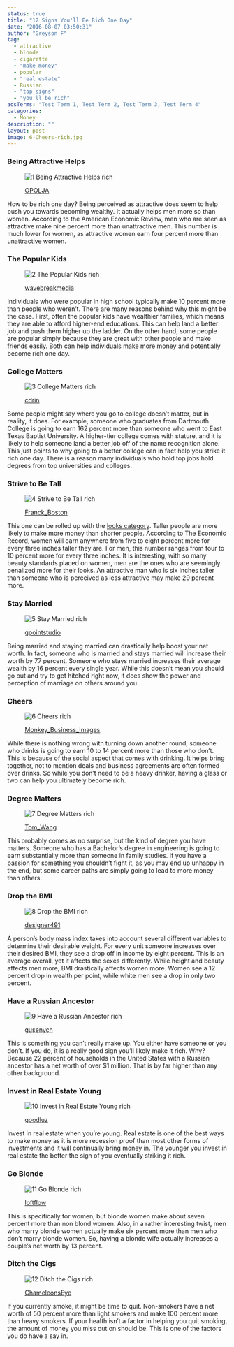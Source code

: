 ```yaml
---
status: true
title: "12 Signs You'll Be Rich One Day"
date: "2016-08-07 03:50:31"
author: "Greyson F"
tag:
  - attractive
  - blonde
  - cigarette
  - "make money"
  - popular
  - "real estate"
  - Russian
  - "top signs"
  - "you'll be rich"
adsTerms: "Test Term 1, Test Term 2, Test Term 3, Test Term 4"
categories:
  - Money
description: ""
layout: post
image: 6-Cheers-rich.jpg
---
```


### Being Attractive Helps

<figure aria-describedby="caption-attachment-3991" class="wp-caption alignnone" id="attachment_3991" style="width: 700px">

![1 Being Attractive Helps rich](/posts/1-Being-Attractive-Helps-rich.jpg)<figcaption class="wp-caption-text" id="caption-attachment-3991">[OPOLJA](https://www.shutterstock.com/pic-179503289/stock-photo-face-of-beautiful-woman-on-the-background-of-business-people.html)</figcaption></figure>

How to be rich one day? Being perceived as attractive does seem to help push you towards becoming wealthy. It actually helps men more so than women. According to the American Economic Review, men who are seen as attractive make nine percent more than unattractive men. This number is much lower for women, as attractive women earn four percent more than unattractive women.

### The Popular Kids

<figure aria-describedby="caption-attachment-3992" class="wp-caption alignnone" id="attachment_3992" style="width: 700px">

![2 The Popular Kids rich](/posts/2-The-Popular-Kids-rich.jpg)<figcaption class="wp-caption-text" id="caption-attachment-3992">[wavebreakmedia](https://www.shutterstock.com/pic-119443741/stock-photo-students-sitting-clinking-cups-while-smiling-in-college-cafe.html)</figcaption></figure>

Individuals who were popular in high school typically make 10 percent more than people who weren’t. There are many reasons behind why this might be the case. First, often the popular kids have wealthier families, which means they are able to afford higher-end educations. This can help land a better job and push them higher up the ladder. On the other hand, some people are popular simply because they are great with other people and make friends easily. Both can help individuals make more money and potentially become rich one day.

### College Matters

<figure aria-describedby="caption-attachment-3993" class="wp-caption alignnone" id="attachment_3993" style="width: 700px">

![3 College Matters rich](/posts/3-College-Matters-rich.jpg)<figcaption class="wp-caption-text" id="caption-attachment-3993">[cdrin](https://www.shutterstock.com/pic-143473063/stock-photo-harvard-street-sign-with-a-classic-red-brick-building-in-the-background-location-harvard.html)</figcaption></figure>

Some people might say where you go to college doesn’t matter, but in reality, it does. For example, someone who graduates from Dartmouth College is going to earn 162 percent more than someone who went to East Texas Baptist University. A higher-tier college comes with stature, and it is likely to help someone land a better job off of the name recognition alone. This just points to why going to a better college can in fact help you strike it rich one day. There is a reason many individuals who hold top jobs hold degrees from top universities and colleges.

### Strive to Be Tall

<figure aria-describedby="caption-attachment-3994" class="wp-caption alignnone" id="attachment_3994" style="width: 700px">

![4 Strive to Be Tall rich](/posts/4-Strive-to-Be-Tall-rich.jpg)<figcaption class="wp-caption-text" id="caption-attachment-3994">[Franck_Boston](https://www.shutterstock.com/pic-44593291/stock-photo-young-couple-back-to-back-trying-to-talk-isolated-on-white.html)</figcaption></figure>

This one can be rolled up with the [looks category](https://www.businessinsider.com/15-signs-you-will-be-rich-2010-10?op=1). Taller people are more likely to make more money than shorter people. According to The Economic Record, women will earn anywhere from five to eight percent more for every three inches taller they are. For men, this number ranges from four to 10 percent more for every three inches. It is interesting, with so many beauty standards placed on women, men are the ones who are seemingly penalized more for their looks. An attractive man who is six inches taller than someone who is perceived as less attractive may make 29 percent more.

### Stay Married

<figure aria-describedby="caption-attachment-3995" class="wp-caption alignnone" id="attachment_3995" style="width: 700px">

![5 Stay Married rich](/posts/5-Stay-Married-rich.jpg)<figcaption class="wp-caption-text" id="caption-attachment-3995">[gpointstudio](https://www.shutterstock.com/pic-287991707/stock-photo-happy-senior-couple-on-te-sofa.html)</figcaption></figure>

Being married and staying married can drastically help boost your net worth. In fact, someone who is married and stays married will increase their worth by 77 percent. Someone who stays married increases their average wealth by 16 percent every single year. While this doesn’t mean you should go out and try to get hitched right now, it does show the power and perception of marriage on others around you.

### Cheers

<figure aria-describedby="caption-attachment-3996" class="wp-caption alignnone" id="attachment_3996" style="width: 700px">

![6 Cheers rich](/posts/6-Cheers-rich.jpg)<figcaption class="wp-caption-text" id="caption-attachment-3996">[Monkey_Business_Images](https://www.shutterstock.com/pic-238694314/stock-photo-group-of-friends-enjoying-evening-drinks-in-bar.html)</figcaption></figure>

While there is nothing wrong with turning down another round, someone who drinks is going to earn 10 to 14 percent more than those who don’t. This is because of the social aspect that comes with drinking. It helps bring together, not to mention deals and business agreements are often formed over drinks. So while you don’t need to be a heavy drinker, having a glass or two can help you ultimately become rich.

### Degree Matters

<figure aria-describedby="caption-attachment-3997" class="wp-caption alignnone" id="attachment_3997" style="width: 700px">

![7 Degree Matters rich](/posts/7-Degree-Matters-rich.jpg)<figcaption class="wp-caption-text" id="caption-attachment-3997">[Tom_Wang](https://www.shutterstock.com/pic-177569810/stock-photo-businessman-cooperate-with-different-industries-people.html)</figcaption></figure>

This probably comes as no surprise, but the kind of degree you have matters. Someone who has a Bachelor’s degree in engineering is going to earn substantially more than someone in family studies. If you have a passion for something you shouldn’t fight it, as you may end up unhappy in the end, but some career paths are simply going to lead to more money than others.

### Drop the BMI

<figure aria-describedby="caption-attachment-3998" class="wp-caption alignnone" id="attachment_3998" style="width: 700px">

![8 Drop the BMI rich](/posts/8-Drop-the-BMI-rich.jpg)<figcaption class="wp-caption-text" id="caption-attachment-3998">[designer491](https://www.shutterstock.com/pic-283177196/stock-photo-bmi-body-mass-index-formula-rate-formula-in-a-notepad.html)</figcaption></figure>

A person’s body mass index takes into account several different variables to determine their desirable weight. For every unit someone increases over their desired BMI, they see a drop off in income by eight percent. This is an average overall, yet it affects the sexes differently. While height and beauty affects men more, BMI drastically affects women more. Women see a 12 percent drop in wealth per point, while white men see a drop in only two percent.

### Have a Russian Ancestor

<figure aria-describedby="caption-attachment-3999" class="wp-caption alignnone" id="attachment_3999" style="width: 700px">

![9 Have a Russian Ancestor rich](/posts/9-Have-a-Russian-Ancestor-rich-e1470687289980.jpg)<figcaption class="wp-caption-text" id="caption-attachment-3999">[gusenych](https://www.shutterstock.com/pic-423993283/stock-vector-icon-made-in-russia-on-the-flag-of-russia.html)

</figcaption></figure>

This is something you can’t really make up. You either have someone or you don’t. If you do, it is a really good sign you’ll likely make it rich. Why? Because 22 percent of households in the United States with a Russian ancestor has a net worth of over $1 million. That is by far higher than any other background.

### Invest in Real Estate Young

<figure aria-describedby="caption-attachment-4000" class="wp-caption alignnone" id="attachment_4000" style="width: 700px">

![10 Invest in Real Estate Young rich](/posts/10-Invest-in-Real-Estate-Young-rich.jpg)<figcaption class="wp-caption-text" id="caption-attachment-4000">[goodluz](https://www.shutterstock.com/pic-103885106/stock-photo-couple-in-real-estate-agency-talking-to-construction-planner.html)</figcaption></figure>

Invest in real estate when you’re young. Real estate is one of the best ways to make money as it is more recession proof than most other forms of investments and it will continually bring money in. The younger you invest in real estate the better the sign of you eventually striking it rich.

### Go Blonde

<figure aria-describedby="caption-attachment-4001" class="wp-caption alignnone" id="attachment_4001" style="width: 700px">

![11 Go Blonde rich](/posts/11-Go-Blonde-rich.jpg)<figcaption class="wp-caption-text" id="caption-attachment-4001">[loftflow](https://www.shutterstock.com/pic-363900452/stock-photo-cropped-shot-view-of-young-female-student-learning-on-line-on-her-laptop-computer-lovely-young.html)</figcaption></figure>

This is specifically for women, but blonde women make about seven percent more than non blond women. Also, in a rather interesting twist, men who marry blonde women actually make six percent more than men who don’t marry blonde women. So, having a blonde wife actually increases a couple’s net worth by 13 percent.

### Ditch the Cigs

<figure aria-describedby="caption-attachment-4002" class="wp-caption alignnone" id="attachment_4002" style="width: 700px">

![12 Ditch the Cigs rich](/posts/12-Ditch-the-Cigs-rich.jpg)<figcaption class="wp-caption-text" id="caption-attachment-4002">[ChameleonsEye](https://www.shutterstock.com/pic-110076689/stock-photo-concept-photo-of-a-man-quitting-smoking-by-breaking-a-cigarette.html)</figcaption></figure>

If you currently smoke, it might be time to quit. Non-smokers have a net worth of 50 percent more than light smokers and make 100 percent more than heavy smokers. If your health isn’t a factor in helping you quit smoking, the amount of money you miss out on should be. This is one of the factors you do have a say in.
